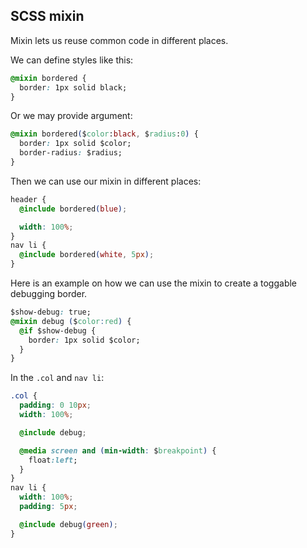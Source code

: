 ## SCSS mixin



Mixin lets us reuse common code in different places.

We can define styles like this:

``` css
@mixin bordered {
  border: 1px solid black;
}
```

Or we may provide argument:

``` css
@mixin bordered($color:black, $radius:0) {
  border: 1px solid $color;
  border-radius: $radius;
}
```

Then we can use our mixin in different places:

``` css
header {
  @include bordered(blue);

  width: 100%;
}
nav li {
  @include bordered(white, 5px);
}
```

Here is an example on how we can use the mixin to create a toggable debugging border.

``` css
$show-debug: true;
@mixin debug ($color:red) {
  @if $show-debug {
    border: 1px solid $color;
  }
}
```

In the `.col` and `nav li`:

``` css
.col {
  padding: 0 10px;
  width: 100%;

  @include debug;

  @media screen and (min-width: $breakpoint) {
    float:left;
  }
}
nav li {
  width: 100%;
  padding: 5px;

  @include debug(green);
}
```